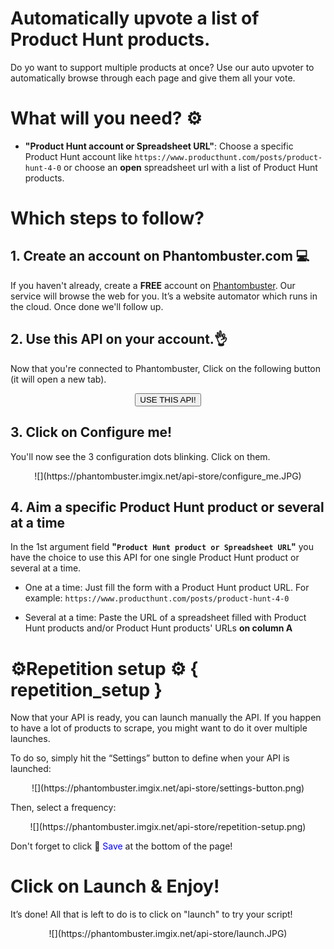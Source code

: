 # Automatically upvote a list of Product Hunt products.

Do yo want to support multiple products at once? Use our auto upvoter to automatically browse through each page and give them all your vote.

# What will you need? ⚙️ 
- **"Product Hunt account or Spreadsheet URL"**: Choose a specific Product Hunt account like `https://www.producthunt.com/posts/product-hunt-4-0` or choose an **open** spreadsheet url with a list of Product Hunt products.

# Which steps to follow?
## 1. Create an account on Phantombuster.com 💻
If you haven't already, create a **FREE** account on [Phantombuster](https://phantombuster.com/register). Our service will browse the web for you. It’s a website automator which runs in the cloud. Once done we'll follow up.

 
## 2. Use this API on your account.👌
Now that you're connected to Phantombuster, Click on the following button (it will open a new tab).

<center><button type="button" class="btn btn-warning callToAction" onclick="useThisApi()">USE THIS API!</button></center>

## 3. Click on Configure me!
You'll now see the 3 configuration dots blinking. Click on them.

<center>![](https://phantombuster.imgix.net/api-store/configure_me.JPG)</center>

## 4. Aim a specific Product Hunt product or several at a time
In the 1st argument field **"`Product Hunt product or Spreadsheet URL`"** you have the choice to use this API for one single Product Hunt product or several at a time.

* One at a time: Just fill the form with a Product Hunt product URL. For example: `https://www.producthunt.com/posts/product-hunt-4-0`

* Several at a time: Paste the URL of a spreadsheet filled with Product Hunt products and/or Product Hunt products' URLs **on column A**
# ⚙️️Repetition setup ⚙️ { repetition_setup }

Now that your API is ready, you can launch manually the API. If you happen to have a lot of products to scrape, you might want to do it over multiple launches.

To do so, simply hit the “Settings” button to define when your API is launched:

<center>![](https://phantombuster.imgix.net/api-store/settings-button.png)</center>

Then, select a frequency:

<center>![](https://phantombuster.imgix.net/api-store/repetition-setup.png)</center>

Don't forget to click 💾 <span style="color:blue">Save</span> at the bottom of the page!

# Click on Launch & Enjoy!
It’s done! All that is left to do is to click on "launch" to try your script!
<center>![](https://phantombuster.imgix.net/api-store/launch.JPG)</center>